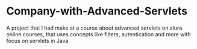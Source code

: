 # Company-with-Advanced-Servlets
A project that I had make at a course about advanced servlets on alura online courses, that uses concepts like filters, autentication and more with focus on servlets in Java
